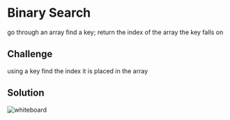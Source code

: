 <a href:="https://travis-ci.com/Confalone/data-structures-and-algorithms.svg?branch=master">

# Binary Search
go through an array find a key;  return the index of the array the key falls on

## Challenge
using a key find the index it is placed in the array

## Solution
![whiteboard](/assets/array-binary_search.jpg)